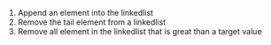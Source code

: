 1. Append an element into the linkedlist
2. Remove the tail element from a linkedlist
3. Remove all element in the linkedlist that is great than a target value
